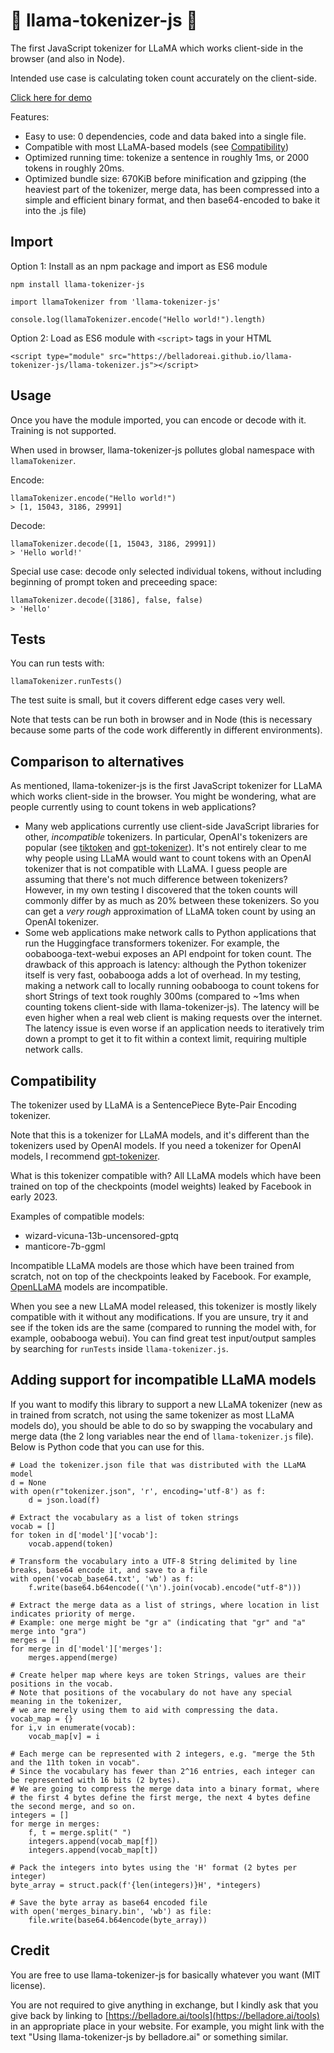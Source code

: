 # 🦙 llama-tokenizer-js 🦙

The first JavaScript tokenizer for LLaMA which works client-side in the browser (and also in Node).

Intended use case is calculating token count accurately on the client-side.

<a href="https://belladoreai.github.io/llama-tokenizer-js/example-demo/build/">Click here for demo</a>

Features:
- Easy to use: 0 dependencies, code and data baked into a single file.
- Compatible with most LLaMA-based models (see [Compatibility](#compatibility))
- Optimized running time: tokenize a sentence in roughly 1ms, or 2000 tokens in roughly 20ms.
- Optimized bundle size: 670KiB before minification and gzipping (the heaviest part of the tokenizer, merge data, has been compressed into a simple and efficient binary format, and then base64-encoded to bake it into the .js file)

## Import

Option 1: Install as an npm package and import as ES6 module

```
npm install llama-tokenizer-js
```

```
import llamaTokenizer from 'llama-tokenizer-js'

console.log(llamaTokenizer.encode("Hello world!").length)
```

Option 2: Load as ES6 module with `<script>` tags in your HTML

```
<script type="module" src="https://belladoreai.github.io/llama-tokenizer-js/llama-tokenizer.js"></script>
```

## Usage

Once you have the module imported, you can encode or decode with it. Training is not supported.

When used in browser, llama-tokenizer-js pollutes global namespace with `llamaTokenizer`.

Encode:

```
llamaTokenizer.encode("Hello world!")
> [1, 15043, 3186, 29991]
```

Decode:

```
llamaTokenizer.decode([1, 15043, 3186, 29991])
> 'Hello world!'
```

Special use case: decode only selected individual tokens, without including beginning of prompt token and preceeding space:

```
llamaTokenizer.decode([3186], false, false)
> 'Hello'
```

## Tests

You can run tests with:

```
llamaTokenizer.runTests()
```

The test suite is small, but it covers different edge cases very well.

Note that tests can be run both in browser and in Node (this is necessary because some parts of the code work differently in different environments).

## Comparison to alternatives

As mentioned, llama-tokenizer-js is the first JavaScript tokenizer for LLaMA which works client-side in the browser. You might be wondering, what are people currently using to count tokens in web applications?

- Many web applications currently use client-side JavaScript libraries for other, _incompatible_ tokenizers. In particular, OpenAI's tokenizers are popular (see [tiktoken](https://www.npmjs.com/package/@dqbd/tiktoken) and [gpt-tokenizer](https://www.npmjs.com/package/gpt-tokenizer)). It's not entirely clear to me why people using LLaMA would want to count tokens with an OpenAI tokenizer that is not compatible with LLaMA. I guess people are assuming that there's not much difference between tokenizers? However, in my own testing I discovered that the token counts will commonly differ by as much as 20% between these tokenizers. So you can get a _very rough_ approximation of LLaMA token count by using an OpenAI tokenizer.
- Some web applications make network calls to Python applications that run the Huggingface transformers tokenizer. For example, the oobabooga-text-webui exposes an API endpoint for token count. The drawback of this approach is latency: although the Python tokenizer itself is very fast, oobabooga adds a lot of overhead. In my testing, making a network call to locally running oobabooga to count tokens for short Strings of text took roughly 300ms (compared to ~1ms when counting tokens client-side with llama-tokenizer-js). The latency will be even higher when a real web client is making requests over the internet. The latency issue is even worse if an application needs to iteratively trim down a prompt to get it to fit within a context limit, requiring multiple network calls.

## Compatibility

The tokenizer used by LLaMA is a SentencePiece Byte-Pair Encoding tokenizer.

Note that this is a tokenizer for LLaMA models, and it's different than the tokenizers used by OpenAI models. If you need a tokenizer for OpenAI models, I recommend [gpt-tokenizer](https://www.npmjs.com/package/gpt-tokenizer).

What is this tokenizer compatible with? All LLaMA models which have been trained on top of the checkpoints (model weights) leaked by Facebook in early 2023.

Examples of compatible models:
- wizard-vicuna-13b-uncensored-gptq
- manticore-7b-ggml

Incompatible LLaMA models are those which have been trained from scratch, not on top of the checkpoints leaked by Facebook. For example, [OpenLLaMA](https://github.com/openlm-research/open_llama) models are incompatible.

When you see a new LLaMA model released, this tokenizer is mostly likely compatible with it without any modifications. If you are unsure, try it and see if the token ids are the same (compared to running the model with, for example, oobabooga webui). You can find great test input/output samples by searching for `runTests` inside `llama-tokenizer.js`.

## Adding support for incompatible LLaMA models

If you want to modify this library to support a new LLaMA tokenizer (new as in trained from scratch, not using the same tokenizer as most LLaMA models do), you should be able to do so by swapping the vocabulary and merge data (the 2 long variables near the end of `llama-tokenizer.js` file). Below is Python code that you can use for this.

```
# Load the tokenizer.json file that was distributed with the LLaMA model
d = None
with open(r"tokenizer.json", 'r', encoding='utf-8') as f:
    d = json.load(f)
 
# Extract the vocabulary as a list of token strings
vocab = []
for token in d['model']['vocab']:
    vocab.append(token)
 
# Transform the vocabulary into a UTF-8 String delimited by line breaks, base64 encode it, and save to a file
with open('vocab_base64.txt', 'wb') as f:
    f.write(base64.b64encode(('\n').join(vocab).encode("utf-8")))
 
# Extract the merge data as a list of strings, where location in list indicates priority of merge.
# Example: one merge might be "gr a" (indicating that "gr" and "a" merge into "gra")
merges = []
for merge in d['model']['merges']:
    merges.append(merge)
 
# Create helper map where keys are token Strings, values are their positions in the vocab.
# Note that positions of the vocabulary do not have any special meaning in the tokenizer,
# we are merely using them to aid with compressing the data.
vocab_map = {}
for i,v in enumerate(vocab):
    vocab_map[v] = i
 
# Each merge can be represented with 2 integers, e.g. "merge the 5th and the 11th token in vocab".
# Since the vocabulary has fewer than 2^16 entries, each integer can be represented with 16 bits (2 bytes).
# We are going to compress the merge data into a binary format, where
# the first 4 bytes define the first merge, the next 4 bytes define the second merge, and so on.
integers = []
for merge in merges:
    f, t = merge.split(" ")
    integers.append(vocab_map[f])
    integers.append(vocab_map[t])
 
# Pack the integers into bytes using the 'H' format (2 bytes per integer)
byte_array = struct.pack(f'{len(integers)}H', *integers)
 
# Save the byte array as base64 encoded file
with open('merges_binary.bin', 'wb') as file:
    file.write(base64.b64encode(byte_array))
```

## Credit

You are free to use llama-tokenizer-js for basically whatever you want (MIT license).

You are not required to give anything in exchange, but I kindly ask that you give back by linking to [https://belladore.ai/tools](https://belladore.ai/tools) in an appropriate place in your website. For example, you might link with the text "Using llama-tokenizer-js by belladore.ai" or something similar.